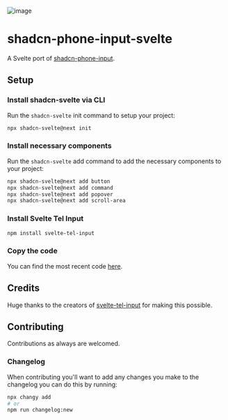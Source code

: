 ![image](https://github.com/user-attachments/assets/aa551a41-2255-4536-a387-18e5378ef1f4)

# shadcn-phone-input-svelte

A Svelte port of [shadcn-phone-input](https://github.com/omeralpi/shadcn-phone-input).

## Setup

### Install shadcn-svelte via CLI

Run the `shadcn-svelte` init command to setup your project:

```bash
npx shadcn-svelte@next init
```

### Install necessary components

Run the `shadcn-svelte` add command to add the necessary components to your project:

```bash
npx shadcn-svelte@next add button
npx shadcn-svelte@next add command
npx shadcn-svelte@next add popover
npx shadcn-svelte@next add scroll-area
```

### Install Svelte Tel Input

```bash
npm install svelte-tel-input
```

### Copy the code

You can find the most recent code [here](https://github.com/ieedan/shadcn-phone-input-svelte/tree/main/src/lib/components/ui/phone-input).

## Credits

Huge thanks to the creators of [svelte-tel-input](https://github.com/gyurielf/svelte-tel-input) for making this possible.

## Contributing

Contributions as always are welcomed.

### Changelog

When contributing you'll want to add any changes you make to the changelog you can do this by running:

```bash
npx changy add
# or
npm run changelog:new
```
